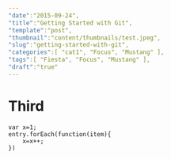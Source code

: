 ```yaml
---
"date":"2015-09-24",
"title":"Getting Started with Git",
"template":"post",
"thumbnail":"content/thumbnails/test.jpeg",
"slug":"getting-started-with-git",
"categories":[ "cat1", "Focus", "Mustang" ],
"tags":[ "Fiesta", "Focus", "Mustang" ],
"draft":"true"
---
```


# Third

```
var x=1;
entry.forEach(function(item){
    x=x++;
})
```